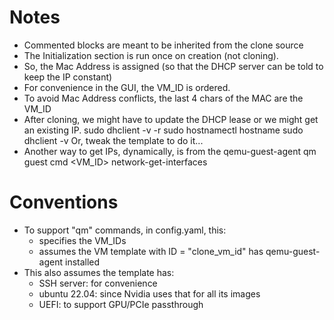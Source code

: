 # Notes
  - Commented blocks are meant to be inherited from the clone source
  - The Initialization section is run once on creation (not cloning).
  - So, the Mac Address is assigned (so that the DHCP server can be told to keep the IP constant)
  - For convenience in the GUI, the VM_ID is ordered.
  - To avoid Mac Address conflicts, the last 4 chars of the MAC are the VM_ID
  - After cloning, we might have to update the DHCP lease or we might get an existing IP.
    sudo dhclient -v -r
    sudo hostnamectl hostname <new hostname>
    sudo dhclient -v
    Or, tweak the template to do it...
  - Another way to get IPs, dynamically, is from the qemu-guest-agent
    qm guest cmd <VM_ID> network-get-interfaces

# Conventions
- To support "qm" commands, in config.yaml, this:
  - specifies the VM_IDs
  - assumes the VM template with ID = "clone_vm_id" has
    qemu-guest-agent installed
- This also assumes the template has:
  - SSH server: for convenience
  - ubuntu 22.04: since Nvidia uses that for all its images
  - UEFI: to support GPU/PCIe passthrough

